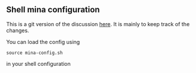## Shell mina configuration

This is a git version of the discussion [here](https://github.com/MinaProtocol/mina/discussions/13674).
It is mainly to keep track of the changes.

You can load the config using

```
source mina-config.sh
```

in your shell configuration
